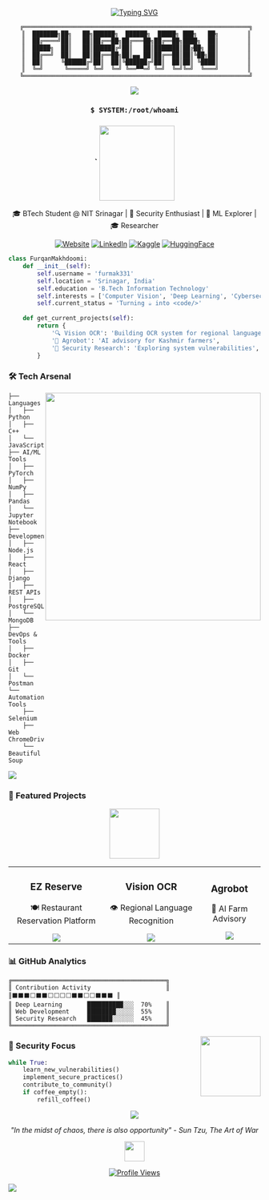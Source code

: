 <div align="center">

<!-- Animated Tech Banner -->
[![Typing SVG](https://readme-typing-svg.herokuapp.com?font=Share+Tech+Mono&size=30&pause=1000&color=00FF00&center=true&vCenter=true&width=435&lines=Hello%2C+World!;I'm+Furqan+Makhdoomi)](https://git.io/typing-svg)

```ascii
 ╔═══════════════════════════════════════════════════════════════╗
 ║  ███████╗██╗   ██╗██████╗  ██████╗  █████╗ ███╗   ██╗        ║
 ║  ██╔════╝██║   ██║██╔══██╗██╔═══██╗██╔══██╗████╗  ██║        ║
 ║  █████╗  ██║   ██║██████╔╝██║   ██║███████║██╔██╗ ██║        ║
 ║  ██╔══╝  ██║   ██║██╔══██╗██║▄▄ ██║██╔══██║██║╚██╗██║        ║
 ║  ██║     ╚██████╔╝██║  ██║╚██████╔╝██║  ██║██║ ╚████║        ║
 ║  ╚═╝      ╚═════╝ ╚═╝  ╚═╝ ╚══▀▀═╝ ╚═╝  ╚═╝╚═╝  ╚═══╝        ║
 ╚═══════════════════════════════════════════════════════════════╝
```

<!-- Cyberpunk Divider -->
<img src="https://user-images.githubusercontent.com/73097560/115834477-dbab4500-a447-11eb-908a-139a6edaec5c.gif">

### `$ SYSTEM:/root/whoami`
### ` <img src="https://media.giphy.com/media/heIX5HfWgEYlW/giphy.gif" width="150" align="center">

🎓 BTech Student @ NIT Srinagar | 🔐 Security Enthusiast | 🤖 ML Explorer | 🎓 Researcher

[![Website](https://img.shields.io/badge/Portfolio-furqanmakhdoomi.netlify.app-blue?style=flat-square&logo=google-chrome)](https://furqanmakhdoomi.netlify.app)
[![LinkedIn](https://img.shields.io/badge/LinkedIn-Connect-blue?style=flat-square&logo=linkedin)](https://www.linkedin.com/in/furqan-makhdoomi-b69651284/)
[![Kaggle](https://img.shields.io/badge/Kaggle-Profile-20BEFF?style=flat-square&logo=kaggle)](https://www.kaggle.com/furmak)
[![HuggingFace](https://img.shields.io/badge/🤗%20HuggingFace-Profile-yellow?style=flat-square)](https://huggingface.co/Furmak331)

</div>

<!-- Matrix-style Code Animation -->
<div>


```python
class FurqanMakhdoomi:
    def __init__(self):
        self.username = 'furmak331'
        self.location = 'Srinagar, India'
        self.education = 'B.Tech Information Technology'
        self.interests = ['Computer Vision', 'Deep Learning', 'Cybersecurity']
        self.current_status = 'Turning ☕ into <code/>'
        
    def get_current_projects(self):
        return {
            '🔍 Vision OCR': 'Building OCR system for regional languages',
            '🤖 Agrobot': 'AI advisory for Kashmir farmers',
            '🔐 Security Research': 'Exploring system vulnerabilities',
        }
```



### 🛠️ Tech Arsenal
<!-- Cyber Security GIF -->
<img align="right" height="455" width="430" src="https://media.giphy.com/media/NNVWeKWyh2p026Or91/giphy.gif"/>
 
```terminal
├── Languages
│   ├── Python
│   ├── C++
│   └── JavaScript
├── AI/ML Tools
│   ├── PyTorch
│   ├── NumPy
│   ├── Pandas
│   └── Jupyter Notebook
├── Development
│   ├── Node.js
│   ├── React
│   ├── Django
│   ├── REST APIs
│   ├── PostgreSQL
│   └── MongoDB
├── DevOps & Tools
│   ├── Docker
│   ├── Git
│   └── Postman
└── Automation Tools
    ├── Selenium
    ├── Web ChromeDrivers
    └── Beautiful Soup
```

<!-- Tech Wave Divider -->
<img src="https://user-images.githubusercontent.com/73097560/115834477-dbab4500-a447-11eb-908a-139a6edaec5c.gif">

### 🚀 Featured Projects

<div align="center">
<img src="https://media.giphy.com/media/v1.Y2lkPTc5MGI3NjExcHhkY3RyZDdqcHNzcnhucDVqb3pqYnBhYmhjdnU3Nnl5c3VwN3VmeSZlcD12MV9pbnRlcm5hbF9naWZzX2dpZklkJmN0PWc/l46Cy1rHbQ92uuLXa/giphy.gif" height="100">
</div>

<table>
  <tr>
    <td align="center">
      <h3>EZ Reserve</h3>
      <p>🍽️ Restaurant Reservation Platform</p>
      <img src="https://img.shields.io/badge/React-61DAFB?style=flat-square&logo=react&logoColor=black"/>
    </td>
    <td align="center">
      <h3>Vision OCR</h3>
      <p>👁️ Regional Language Recognition</p>
      <img src="https://img.shields.io/badge/PyTorch-EE4C2C?style=flat-square&logo=pytorch&logoColor=white"/>
    </td>
    <td align="center">
      <h3>Agrobot</h3>
      <p>🌾 AI Farm Advisory</p>
      <img src="https://img.shields.io/badge/Python-3776AB?style=flat-square&logo=python&logoColor=white"/>
    </td>
  </tr>
</table>

<!-- Neural Network Animation -->
<div align="center">


</div>
</div>

### 📊 GitHub Analytics

```ascii
╔═══════════════════════════════════════════╗
║ Contribution Activity                     ║
║⬛⬛⬛⬜⬛⬛⬜⬜⬜⬜⬛⬛⬜⬜⬛⬛⬛ ║
║ Deep Learning       ██████████░░░  70%    ║
║ Web Development     ████████░░░░░  55%    ║
║ Security Research   ███████░░░░░░  45%    ║
╚═══════════════════════════════════════════╝
```

<!-- Hacker Animation -->
<img align="right" height="120" width="120" src="https://media.giphy.com/media/v1.Y2lkPTc5MGI3NjExZmpkajQ2cGk0ZGZ0NjdmYnN1dDlrZm5vemZqcnJnbDQ5OHY0MWx1ZiZlcD12MV9pbnRlcm5hbF9naWZzX2dpZklkJmN0PWc/YQitE4YNQNahy/giphy.gif"/>

### 🔐 Security Focus
```python
while True:
    learn_new_vulnerabilities()
    implement_secure_practices()
    contribute_to_community()
    if coffee_empty():
        refill_coffee()
```

<div align="center">

<!-- Cyberpunk Quote Box -->
<img src="https://user-images.githubusercontent.com/73097560/115834477-dbab4500-a447-11eb-908a-139a6edaec5c.gif">

*"In the midst of chaos, there is also opportunity" - Sun Tzu, The Art of War*

<!-- Visitor Badge with CPU Animation -->
<img src="https://media.giphy.com/media/v1.Y2lkPTc5MGI3NjExcWJ5Y2h6ZjhyY3RyMWF2M3dwdWkzczlwYWF2ZnJ4NjRjbDhya2l4ZiZlcD12MV9pbnRlcm5hbF9naWZzX2dpZklkJmN0PWc/WFZvB7VIXBgiz3oDXE/giphy.gif" width="40">

[![Profile Views](https://komarev.com/ghpvc/?username=furmak331&color=blue&style=flat-square)](https://github.com/furmak331)

</div>

<!-- Final Matrix Rain -->
<img src="https://capsule-render.vercel.app/api?type=waving&color=gradient&height=100&section=footer"/>

